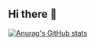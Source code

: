 ## Hi there 👋

[![Anurag's GitHub stats](https://github-readme-stats.vercel.app/api?username=lucasbarbosagit)](https://github.com/anuraghazra/github-readme-stats)
